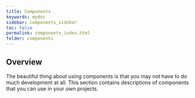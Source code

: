 ```yaml
---
title: Components
keywords: mydoc
sidebar: components_sidebar
toc: false
permalink: components_index.html
folder: components
---
```


## Overview

The beautiful thing about using components is that you may not have to do much development at all.  This section contains descriptions of components that you can use in your own projects.
